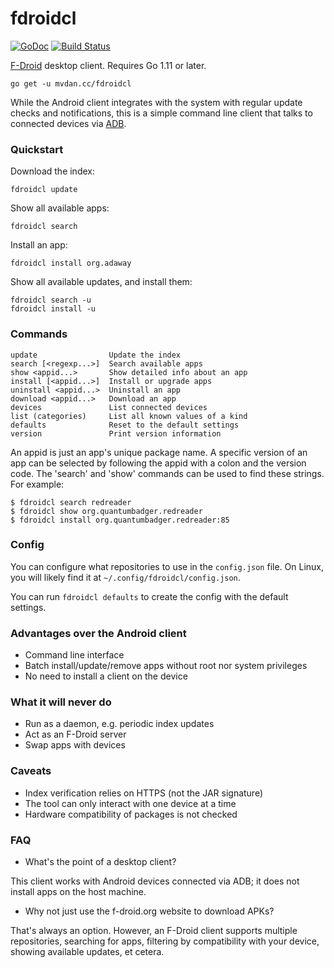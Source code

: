 # fdroidcl

[![GoDoc](https://godoc.org/github.com/mvdan/fdroidcl?status.svg)](https://godoc.org/mvdan.cc/fdroidcl)
[![Build Status](https://travis-ci.org/mvdan/fdroidcl.svg?branch=master)](https://travis-ci.org/mvdan/fdroidcl)

[F-Droid](https://f-droid.org/) desktop client. Requires Go 1.11 or later.

	go get -u mvdan.cc/fdroidcl

While the Android client integrates with the system with regular update checks
and notifications, this is a simple command line client that talks to connected
devices via [ADB](https://developer.android.com/tools/help/adb.html).

### Quickstart

Download the index:

	fdroidcl update

Show all available apps:

	fdroidcl search

Install an app:

	fdroidcl install org.adaway

Show all available updates, and install them:

	fdroidcl search -u
	fdroidcl install -u

### Commands

	update                Update the index
	search [<regexp...>]  Search available apps
	show <appid...>       Show detailed info about an app
	install [<appid...>]  Install or upgrade apps
	uninstall <appid...>  Uninstall an app
	download <appid...>   Download an app
	devices               List connected devices
	list (categories)     List all known values of a kind
	defaults              Reset to the default settings
	version               Print version information


An appid is just an app's unique package name. A specific version of an app can
be selected by following the appid with a colon and the version code. The
'search' and 'show' commands can be used to find these strings. For example:

	$ fdroidcl search redreader
	$ fdroidcl show org.quantumbadger.redreader
	$ fdroidcl install org.quantumbadger.redreader:85

### Config

You can configure what repositories to use in the `config.json` file. On Linux,
you will likely find it at `~/.config/fdroidcl/config.json`.

You can run `fdroidcl defaults` to create the config with the default settings.

### Advantages over the Android client

* Command line interface
* Batch install/update/remove apps without root nor system privileges
* No need to install a client on the device

### What it will never do

* Run as a daemon, e.g. periodic index updates
* Act as an F-Droid server
* Swap apps with devices

### Caveats

* Index verification relies on HTTPS (not the JAR signature)
* The tool can only interact with one device at a time
* Hardware compatibility of packages is not checked

### FAQ

* What's the point of a desktop client?

This client works with Android devices connected via ADB; it does not install
apps on the host machine.

* Why not just use the f-droid.org website to download APKs?

That's always an option. However, an F-Droid client supports multiple
repositories, searching for apps, filtering by compatibility with your device,
showing available updates, et cetera.
